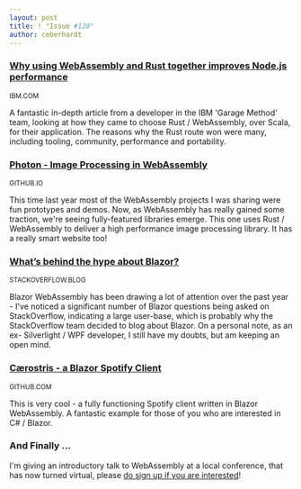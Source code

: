 ```yaml
---
layout: post
title: ! "Issue #120"
author: ceberhardt
---
```


### [Why using WebAssembly and Rust together improves Node.js performance](https://developer.ibm.com/articles/why-webassembly-and-rust-together-improve-nodejs-performance/)

<small>IBM.COM</small>

A fantastic in-depth article from a developer in the IBM 'Garage Method' team, looking at how they came to choose Rust / WebAssembly, over Scala, for their application. The reasons why the Rust route won were many, including tooling, community, performance and portability.

### [Photon - Image Processing in WebAssembly](https://silvia-odwyer.github.io/photon/)

<small>GITHUB.IO</small>

This time last year most of the WebAssembly projects I was sharing were fun prototypes and demos. Now, as WebAssembly has really gained some traction, we're seeing fully-featured libraries emerge. This one uses Rust / WebAssembly to deliver a high performance image processing library. It has a really smart website too!

### [What’s behind the hype about Blazor?](https://stackoverflow.blog/2020/02/26/whats-behind-the-hype-about-blazor/)

<small>STACKOVERFLOW.BLOG</small>

Blazor WebAssembly has been drawing a lot of attention over the past year - I've noticed a significant number of Blazor questions being asked on StackOverflow, indicating a large user-base, which is probably why the StackOverflow team decided to blog about Blazor. On a personal note, as an ex- Silverlight / WPF developer, I still have my doubts, but am keeping an open mind.

### [Cærostris - a Blazor Spotify Client](https://github.com/tresoneur/Caerostris)

<small>GITHUB.COM</small>

This is very cool - a fully functioning Spotify client written in Blazor WebAssembly. A fantastic example for those of you who are interested in C# / Blazor.

### And Finally ...

I'm giving an introductory talk to WebAssembly at a local conference, that has now turned virtual, please [do sign up if you are interested](https://ne-rpc.co.uk/sessions/colin-eberhardt.html)!